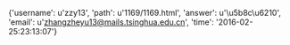 {'username': u'zzy13', 'path': u'1169/1169.html', 'answer': u'\u5b8c\u6210', 'email': u'zhangzheyu13@mails.tsinghua.edu.cn', 'time': '2016-02-25:23:13:07'}